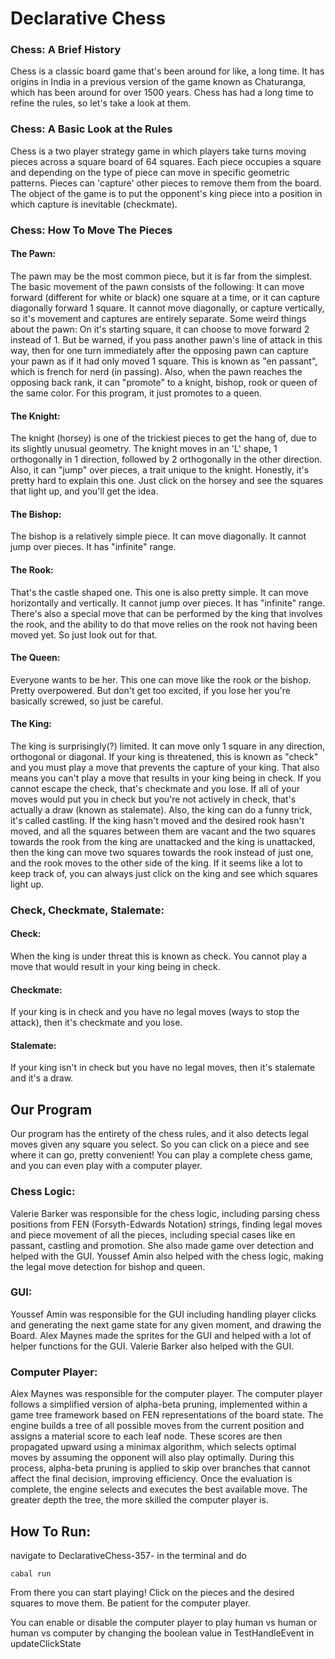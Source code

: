 # Declarative Chess

### Chess: A Brief History

Chess is a classic board game that's been around for like, a long time. It has origins in India in a previous version of the game known as Chaturanga, which has been around for over 1500 years. Chess has had a long time to refine the rules, so let's take a look at them.

### Chess: A Basic Look at the Rules
Chess is a two player strategy game in which players take turns moving pieces across a square board of 64 squares. Each piece occupies a square and depending on the type of piece can move in specific geometric patterns. Pieces can 'capture' other pieces to remove them from the board. The object of the game is to put the opponent's king piece into a position in which capture is inevitable (checkmate).

### Chess: How To Move The Pieces

#### The Pawn:
The pawn may be the most common piece, but it is far from the simplest. The basic movement of the pawn consists of the following: It can move forward (different for white or black) one square at a time, or it can capture diagonally forward 1 square. It cannot move diagonally, or capture vertically, so it's movement and captures are entirely separate. Some weird things about the pawn: On it's starting square, it can choose to move forward 2 instead of 1. But be warned, if you pass another pawn's line of attack in this way, then for one turn immediately after the opposing pawn can capture your pawn as if it had only moved 1 square. This is known as "en passant", which is french for nerd (in passing). Also, when the pawn reaches the opposing back rank, it can "promote" to a knight, bishop, rook or queen of the same color. For this program, it just promotes to a queen.

#### The Knight:
The knight (horsey) is one of the trickiest pieces to get the hang of, due to its slightly unusual geometry. The knight moves in an 'L' shape, 1 orthogonally in 1 direction, followed by 2 orthogonally in the other direction. Also, it can "jump" over pieces, a trait unique to the knight. Honestly, it's pretty hard to explain this one. Just click on the horsey and see the squares that light up, and you'll get the idea.

#### The Bishop:
The bishop is a relatively simple piece. It can move diagonally. It cannot jump over pieces. It has "infinite" range.

#### The Rook:
That's the castle shaped one. This one is also pretty simple. It can move horizontally and vertically. It cannot jump over pieces. It has "infinite" range. There's also a special move that can be performed by the king that involves the rook, and the ability to do that move relies on the rook not having been moved yet. So just look out for that.

#### The Queen:
Everyone wants to be her. This one can move like the rook or the bishop. Pretty overpowered. But don't get too excited, if you lose her you're basically screwed, so just be careful.

#### The King:
The king is surprisingly(?) limited. It can move only 1 square in any direction, orthogonal or diagonal. If your king is threatened, this is known as "check" and you must play a move that prevents the capture of your king. That also means you can't play a move that results in your king being in check. If you cannot escape the check, that's checkmate and you lose. If all of your moves would put you in check but you're not actively in check, that's actually a draw (known as stalemate). Also, the king can do a funny trick, it's called castling. If the king hasn't moved and the desired rook hasn't moved, and all the squares between them are vacant and the two squares towards the rook from the king are unattacked and the king is unattacked, then the king can move two squares towards the rook instead of just one, and the rook moves to the other side of the king. If it seems like a lot to keep track of, you can always just click on the king and see which squares light up.

### Check, Checkmate, Stalemate:
#### Check:
When the king is under threat this is known as check. You cannot play a move that would result in your king being in check.

#### Checkmate:
If your king is in check and you have no legal moves (ways to stop the attack), then it's checkmate and you lose.

#### Stalemate:
If your king isn't in check but you have no legal moves, then it's stalemate and it's a draw.

## Our Program
Our program has the entirety of the chess rules, and it also detects legal moves given any square you select. So you can click on a piece and see where it can go, pretty convenient! You can play a complete chess game, and you can even play with a computer player.

### Chess Logic:
Valerie Barker was responsible for the chess logic, including parsing chess positions from FEN (Forsyth-Edwards Notation) strings, finding legal moves and piece movement of all the pieces, including special cases like en passant, castling and promotion. She also made game over detection and helped with the GUI. Youssef Amin also helped with the chess logic, making the legal move detection for bishop and queen.

### GUI:
Youssef Amin was responsible for the GUI including handling player clicks and generating the next game state for any given moment, and drawing the Board. Alex Maynes made the sprites for the GUI and helped with a lot of helper functions for the GUI. Valerie Barker also helped with the GUI.

### Computer Player:
Alex Maynes was responsible for the computer player. The computer player follows a simplified version of alpha-beta pruning, implemented within a game tree framework based on FEN representations of the board state. The engine builds a tree of all possible moves from the current position and assigns a material score to each leaf node. These scores are then propagated upward using a minimax algorithm, which selects optimal moves by assuming the opponent will also play optimally. During this process, alpha-beta pruning is applied to skip over branches that cannot affect the final decision, improving efficiency. Once the evaluation is complete, the engine selects and executes the best available move. The greater depth the tree, the more skilled the computer player is.

## How To Run:
navigate to DeclarativeChess-357- in the terminal and do 

```cabal run```

From there you can start playing! Click on the pieces and the desired squares to move them. Be patient for the computer player. 

You can enable or disable the computer player to play human vs human or human vs computer by changing the boolean value in TestHandleEvent in updateClickState